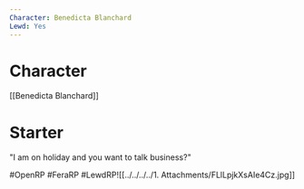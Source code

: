 ```yaml
---
Character: Benedicta Blanchard
Lewd: Yes
---
```

# Character
[[Benedicta Blanchard]]

# Starter
"I am on holiday and you want to talk business?"

#OpenRP #FeraRP #LewdRP![[../../../../1. Attachments/FLlLpjkXsAIe4Cz.jpg]]
